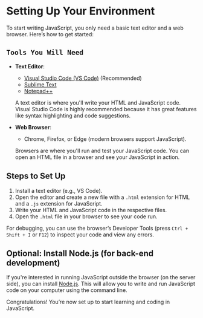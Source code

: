 # Setting Up Your Environment

To start writing JavaScript, you only need a basic text editor and a web browser. Here’s how to get started:

## `Tools You Will Need`
- **Text Editor**: 
  - [Visual Studio Code (VS Code)](https://code.visualstudio.com/) (Recommended)
  - [Sublime Text](https://www.sublimetext.com/)
  - [Notepad++](https://notepad-plus-plus.org/)
  
  A text editor is where you'll write your HTML and JavaScript code. Visual Studio Code is highly recommended because it has great features like syntax highlighting and code suggestions.

- **Web Browser**: 
  - Chrome, Firefox, or Edge (modern browsers support JavaScript).

  Browsers are where you'll run and test your JavaScript code. You can open an HTML file in a browser and see your JavaScript in action.

## Steps to Set Up
1. Install a text editor (e.g., VS Code).
2. Open the editor and create a new file with a `.html` extension for HTML and a `.js` extension for JavaScript.
3. Write your HTML and JavaScript code in the respective files.
4. Open the `.html` file in your browser to see your code run.

For debugging, you can use the browser’s Developer Tools (press `Ctrl + Shift + I` or `F12`) to inspect your code and view any errors.

## Optional: Install Node.js (for back-end development)
If you're interested in running JavaScript outside the browser (on the server side), you can install [Node.js](https://nodejs.org/). This will allow you to write and run JavaScript code on your computer using the command line.

Congratulations! You’re now set up to start learning and coding in JavaScript.
